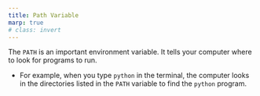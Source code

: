 ```yaml
---
title: Path Variable
marp: true
# class: invert
---
```


The `PATH` is an important environment variable. It tells your computer where to look for programs to run.

- For example, when you type `python` in the terminal, the computer looks in the directories listed in the `PATH` variable to find the `python` program.
